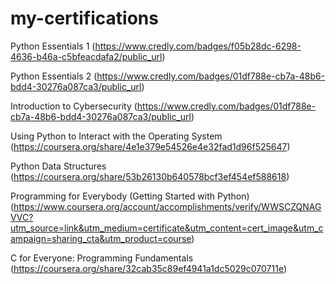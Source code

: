 # my-certifications
Python Essentials 1 (https://www.credly.com/badges/f05b28dc-6298-4636-b46a-c5bfeacdafa2/public_url)

Python Essentials 2 (https://www.credly.com/badges/01df788e-cb7a-48b6-bdd4-30276a087ca3/public_url)

Introduction to Cybersecurity (https://www.credly.com/badges/01df788e-cb7a-48b6-bdd4-30276a087ca3/public_url)

Using Python to Interact with the Operating System (https://coursera.org/share/4e1e379e54526e4e32fad1d96f525647)

Python Data Structures (https://coursera.org/share/53b26130b640578bcf3ef454ef588618)

Programming for Everybody (Getting Started with Python) (https://www.coursera.org/account/accomplishments/verify/WWSCZQNAGVVC?utm_source=link&utm_medium=certificate&utm_content=cert_image&utm_campaign=sharing_cta&utm_product=course)

C for Everyone: Programming Fundamentals (https://coursera.org/share/32cab35c89ef4941a1dc5029c070711e)
